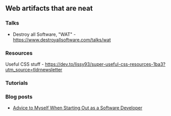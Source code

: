 
## Web artifacts that are neat
### Talks
* Destroy all Software, "WAT" - https://www.destroyallsoftware.com/talks/wat
### Resources
Useful CSS stuff - https://dev.to/lissy93/super-useful-css-resources-1ba3?utm_source=tldrnewsletter
### Tutorials

### Blog posts 
* [Advice to Myself When Starting Out as a Software Developer](https://blog.pragmaticengineer.com/advice-to-myself-when-starting-as-a-software-developer/)